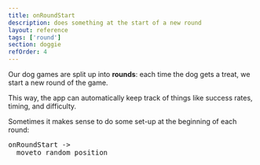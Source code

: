 ```yaml
---
title: onRoundStart
description: does something at the start of a new round
layout: reference
tags: ['round']
section: doggie
refOrder: 4
---
```

Our dog games are split up into <b>rounds</b>: each time the dog gets a treat, we start a new round of the game.

This way, the app can automatically keep track of things like success rates, timing, and difficulty.

Sometimes it makes sense to do some set-up at the beginning of each round:

<pre class="jumbo" 
     data-before="write 'Click on the turtle!'&#13st()" 
     data-after="turtle.tap -> feed()" 
     >onRoundStart ->
<span data-dfn="indentation">  </span>moveto random position</pre>
